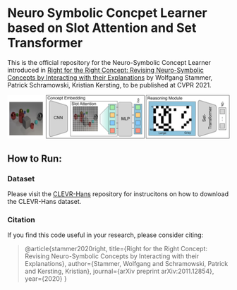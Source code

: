 # Neuro Symbolic Concpet Learner based on Slot Attention and Set Transformer

This is the official repository for the Neuro-Symbolic Concept Learner introduced in 
[Right for the Right Concept: Revising Neuro-Symbolic Concepts by Interacting 
with their Explanations](https://arxiv.org/pdf/2011.12854.pdf) by Wolfgang Stammer, Patrick Schramowski, 
Kristian Kersting, to be published at CVPR 2021.

![Concept Learner with NeSy XIL](./figures/concept_learner.png)

## How to Run:

### Dataset

Please visit the [CLEVR-Hans](https://github.com/ml-research/CLEVR-Hans) repository for instrucitons on how to download 
the CLEVR-Hans dataset.



### Citation
If you find this code useful in your research, please consider citing:

> @article{stammer2020right,
  title={Right for the Right Concept: Revising Neuro-Symbolic Concepts by Interacting with their Explanations},
  author={Stammer, Wolfgang and Schramowski, Patrick and Kersting, Kristian},
  journal={arXiv preprint arXiv:2011.12854},
  year={2020}
}